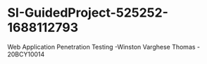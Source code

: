 # SI-GuidedProject-525252-1688112793
Web Application Penetration Testing
-Winston Varghese Thomas - 20BCY10014
